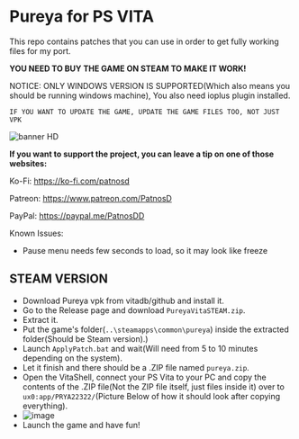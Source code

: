 # Pureya for PS VITA

This repo contains patches that you can use in order to get fully working files for my port.

**YOU NEED TO BUY THE GAME ON STEAM TO MAKE IT WORK!**

NOTICE: ONLY WINDOWS VERSION IS SUPPORTED(Which also means you should be running windows machine), You also need ioplus plugin installed.

```IF YOU WANT TO UPDATE THE GAME, UPDATE THE GAME FILES TOO, NOT JUST VPK```

![banner HD](https://github.com/user-attachments/assets/43b0f94f-e9fd-4dc3-aa61-df0ecce4fa60)

**If you want to support the project, you can leave a tip on one of those websites:**

Ko-Fi: https://ko-fi.com/patnosd

Patreon: https://www.patreon.com/PatnosD

PayPal: https://paypal.me/PatnosDD

Known Issues:
- Pause menu needs few seconds to load, so it may look like freeze



## STEAM VERSION
- Download Pureya vpk from vitadb/github and install it.
- Go to the Release page and download ``PureyaVitaSTEAM.zip``.
- Extract it.
- Put the game's folder(```..\steamapps\common\pureya```) inside the extracted folder(Should be Steam version).)
- Launch ``ApplyPatch.bat`` and wait(Will need from 5 to 10 minutes depending on the system).
- Let it finish and there should be a .ZIP file named ``pureya.zip``.
- Open the VitaShell, connect your PS Vita to your PC and copy the contents of the .ZIP file(Not the ZIP file itself, just files inside it) over to ``ux0:app/PRYA22322/``(Picture Below of how it should look after copying everything).
-  ![image](https://github.com/PatnosDD/Keep-In-Mind-Remastered-PS-VITA/assets/106522646/4192edd4-00da-4247-8952-bb630a94bc22)
- Launch the game and have fun!
